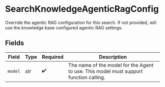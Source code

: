 # SearchKnowledgeAgenticRagConfig

Override the agentic RAG configuration for this search. If not provided, will use the knowledge base configured agentic RAG settings.


## Fields

| Field                                                                                 | Type                                                                                  | Required                                                                              | Description                                                                           |
| ------------------------------------------------------------------------------------- | ------------------------------------------------------------------------------------- | ------------------------------------------------------------------------------------- | ------------------------------------------------------------------------------------- |
| `model`                                                                               | *str*                                                                                 | :heavy_check_mark:                                                                    | The name of the model for the Agent to use. This model must support function calling. |